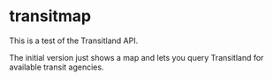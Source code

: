 # transitmap

This is a test of the Transitland API.

The initial version just shows a map and lets you query Transitland for available transit agencies.

